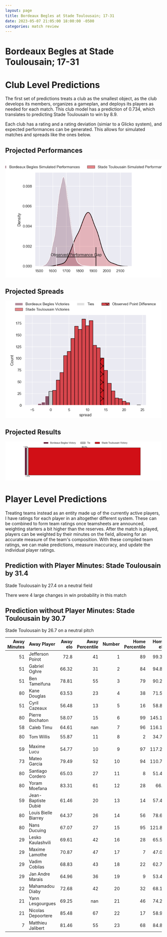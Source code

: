 ```yaml
---  
layout: page  
title: Bordeaux Begles at Stade Toulousain; 17-31  
date: 2023-05-07 21:05:00 18:00:00 -0500  
categories: match review  
---
```

# Bordeaux Begles at Stade Toulousain; 17-31

# Club Level Predictions


The first set of predictions treats a club as the smallest object, as the club develops its members, organizes a gameplan, and deploys its players as needed for each match. This club model has a prediction of 0.734, which translates to predicting Stade Toulousain to win by 8.9.

Each club has a rating and a rating deviation (simiar to a Glicko system), and expected performances can be generated. This allows for simulated matches and spreads like the ones below.
## Projected Performances


![Projected Performances](plots/performances_2023-05-07-StadeToulousain-BordeauxBegles.png)
## Projected Spreads


![Projected Spreads](plots/spreads_2023-05-07-StadeToulousain-BordeauxBegles.png)
## Projected Results


![Projected Results](plots/resultbar_2023-05-07-StadeToulousain-BordeauxBegles.png)
# Player Level Predictions


Treating teams instead as an entity made up of the currently active players, I have ratings for each player in an altogether different system. These can be combined to form team ratings once teamsheets are announced, weighting starters a bit higher than the reserves. After the match is played, players can be weighted by their minutes on the field, allowing for an accurate measure of the team's composition. With these compiled team ratings, we can make predictions, measure inaccuracy, and update the individual player ratings.
## Prediction with Player Minutes: Stade Toulousain by 31.4


Stade Toulousain by 27.4 on a neutral field

There were 4 large changes in win probability in this match
## Prediction without Player Minutes: Stade Toulousain by 30.7


Stade Toulousain by 26.7 on a neutral pitch



|   Away Minutes | Away Player          |   Away elo |   Away Percentile |   Number |   Home Percentile |   Home elo | Home Player         |   Home Minutes |
|---------------:|:---------------------|-----------:|------------------:|---------:|------------------:|-----------:|:--------------------|---------------:|
|             51 | Jefferson Poirot     |      72.8  |                41 |        1 |                89 |      99.34 | Cyril Baille        |             59 |
|             51 | Gabriel Oghre        |      66.32 |                31 |        2 |                84 |      94.85 | Julien Marchand     |             58 |
|             51 | Ben Tameifuna        |      78.81 |                55 |        3 |                79 |      90.22 | Dorian Aldegheri    |             59 |
|             80 | Kane Douglas         |      63.53 |                23 |        4 |                38 |      71.59 | Richie Arnold       |             66 |
|             51 | Cyril Cazeaux        |      56.48 |                13 |        5 |                16 |      58.84 | Emmanuel Meafou     |             69 |
|             80 | Pierre Bochaton      |      58.07 |                15 |        6 |                99 |     145.12 | Francois Cros       |             80 |
|             58 | Caleb Timu           |      64.61 |               nan |        7 |                96 |     116.14 | Jack Willis         |             66 |
|             80 | Tom Willis           |      55.87 |                11 |        8 |                 2 |      34.74 | Alexandre Roumat    |             80 |
|             59 | Maxime Lucu          |      54.77 |                10 |        9 |                97 |     117.28 | Antoine Dupont      |             73 |
|             73 | Mateo Garcia         |      79.49 |                52 |       10 |                94 |     110.78 | Romain Ntamack      |             80 |
|             80 | Santiago Cordero     |      65.03 |                27 |       11 |                 8 |      51.43 | Matthis Lebel       |             41 |
|             80 | Yoram Moefana        |      83.31 |                61 |       12 |                28 |      66.8  | Pita Ahki           |             80 |
|             59 | Jean-Baptiste Dubié  |      61.46 |                20 |       13 |                14 |      57.44 | Santiago Chocobares |             80 |
|             80 | Louis Bielle Biarrey |      64.37 |                26 |       14 |                56 |      78.65 | Arthur Retière      |             80 |
|             80 | Nans Ducuing         |      67.07 |                27 |       15 |                95 |     121.82 | Thomas Ramos        |             80 |
|             29 | Lesko Kaulashvili    |      69.61 |                42 |       16 |                28 |      65.57 | Juan Cruz Mallia    |             39 |
|             29 | Maxime Lamothe       |      70.87 |                47 |       17 |                 7 |      47.05 | Peato Mauvaka       |             22 |
|             29 | Vadim Cobilas        |      68.83 |                43 |       18 |                22 |      62.71 | David Ainu'u        |             21 |
|             29 | Jan Andre Marais     |      64.96 |                36 |       19 |                 9 |      53.45 | Rodrigue Neti       |             21 |
|             22 | Mahamadou Diaby      |      72.68 |                42 |       20 |                32 |      68.18 | Joshua Brennan      |             14 |
|             21 | Yann Lesgourgues     |      69.25 |               nan |       21 |                46 |      74.22 | Alban Placines      |             14 |
|             21 | Nicolas Depoortere   |      85.48 |                67 |       22 |                17 |      58.97 | Rynhard Elstadt     |             11 |
|              7 | Matthieu Jalibert    |      81.46 |                55 |       23 |                68 |      84.83 | Paul Graou          |              7 |

